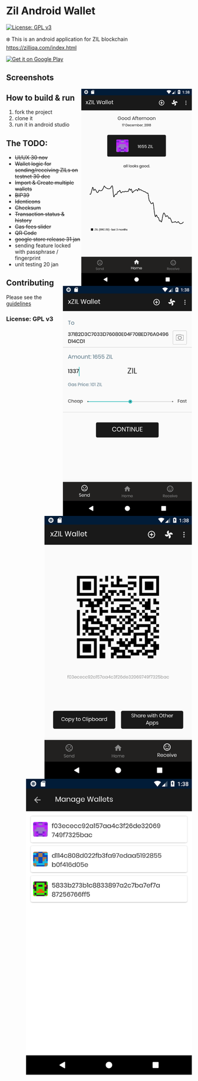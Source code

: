 # Zil Android Wallet
[![License: GPL v3](https://img.shields.io/badge/License-GPL%20v3-blue.svg)](https://www.gnu.org/licenses/gpl-3.0)

:snowflake: This is an android application for ZIL blockchain  https://zilliqa.com/index.html


<a href='https://play.google.com/store/apps/details?id=wallet.zilliqa&pcampaignid=MKT-Other-global-all-co-prtnr-py-PartBadge-Mar2515-1'><img width="200" alt='Get it on Google Play' src='https://play.google.com/intl/en_us/badges/images/generic/en_badge_web_generic.png'/></a>


## Screenshots

<img width="300" align="right" src="https://raw.githubusercontent.com/AndreiD/xzil-wallet/master/other/Screenshot_1545053897.png" alt="screenshot #1"/>
<img width="350" align="right" src="https://raw.githubusercontent.com/AndreiD/xzil-wallet/master/other/Screenshot_1545053909.png" alt="screenshot #2"/>
<img width="400" align="right" src="https://raw.githubusercontent.com/AndreiD/xzil-wallet/master/other/Screenshot_1545053914.png" alt="screenshot #3"/>
<img width="450" align="right" src="https://raw.githubusercontent.com/AndreiD/xzil-wallet/master/other/Screenshot_1545053935.png" alt="screenshot #4"/>

## How to build & run

1. fork the project
2. clone it
3. run it in android studio

## The TODO:

 - ~~UI/UX 30 nov~~
 - ~~Wallet logic for sending/receiving ZILs on testnet 30 dec~~
 - ~~Import & Create multiple wallets~~
 - ~~BIP39~~
 - ~~Identicons~~
 - ~~Checksum~~
 - ~~Transaction status & history~~
 - ~~Gas fees slider~~
 - ~~QR Code~~
 - ~~google store release 31 jan~~
 - sending feature locked with passphrase / fingerprint
 - unit testing 20 jan

## Contributing

Please see the <a href="https://github.com/AndreiD/zil-android-wallet/blob/master/other/CONTRIBUTING.md">guidelines</a>

### License: GPL v3
